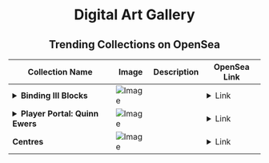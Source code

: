 <div align="center">

# Digital Art Gallery

## Trending Collections on OpenSea

| Collection Name                       | Image                                                                                     | Description                       | OpenSea Link                                                                                          |
|---------------------------------------|-------------------------------------------------------------------------------------------|-----------------------------------|--------------------------------------------------------------------------------------------------------|
| **<details><summary>Binding Ill Blocks</summary></details>** | ![Image](https://i.seadn.io/s/raw/files/b9e3d181031a5990371346c19f193db9.jpg?w=500&auto=format?w=200&auto=format) |  | <details><summary>Link</summary>[Binding Ill Blocks](https://opensea.io/collection/binding-ill-blocks)</details> |
| **<details><summary>Player Portal: Quinn Ewers</summary></details>** | ![Image](https://i.seadn.io/s/raw/files/faabee38761cecb98083ba257b6b87c8.png?w=500&auto=format?w=200&auto=format) |  | <details><summary>Link</summary>[Player Portal: Quinn Ewers](https://opensea.io/collection/player-portal-quinn-ewers)</details> |
| **Centres** | ![Image](https://i.seadn.io/s/raw/files/81993a63d61d5b41d99796364774d474.jpg?w=500&auto=format?w=200&auto=format) |  | <details><summary>Link</summary>[Centres](https://opensea.io/collection/centres-1)</details> |

</div>